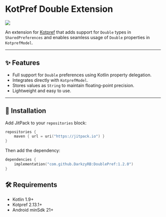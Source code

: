 # KotPref Double Extension

[![](https://jitpack.io/v/TU_GITHUB_USERNAME/kotpref-double-extension.svg)](https://jitpack.io/#TU_GITHUB_USERNAME/kotpref-double-extension)

An extension for [Kotpref](https://github.com/chibatching/Kotpref) that adds support for `Double` types in `SharedPreferences` and enables seamless usage of `Double` properties in `KotprefModel`.

---

## ✨ Features

- Full support for `Double` preferences using Kotlin property delegation.
- Integrates directly with `KotprefModel`.
- Stores values as `String` to maintain floating-point precision.
- Lightweight and easy to use.

---

## 🧩 Installation

Add JitPack to your `repositories` block:

```kotlin
repositories {
    maven { url = uri("https://jitpack.io") }
}
```
Then add the dependency:

```kotlin
dependencies {
    implementation("com.github.DarkzyRB:DoublePref:1.2.0")
}
```

## 🛠 Requirements
- Kotlin 1.9+
- Kotpref 2.13.1+
- Android minSdk 21+